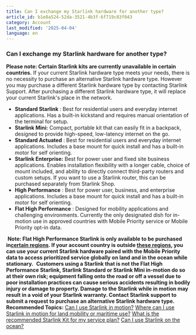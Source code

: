 ```yaml
---
title: Can I exchange my Starlink hardware for another type?
article_id: b1e8a524-52da-3521-4b3f-6f719c83f043
category: Account
last_modified: '2025-04-04'
language: en
---
```


### Can I exchange my Starlink hardware for another type?
**Please note: Certain Starlink kits are currently unavailable in certain countries.**
If your current Starlink hardware type meets your needs, there is no necessity to purchase an alternative Starlink hardware type. However you may purchase a different Starlink hardware type by contacting Starlink Support. After purchasing a different Starlink hardware type, it will replace your current Starlink's place in the network.
​
  * **Standard Starlink** : Best for residential users and everyday internet applications. Has a built-in kickstand and requires manual orientation of the terminal for setup.
  * **Starlink Mini:** Compact, portable kit that can easily fit in a backpack, designed to provide high-speed, low-latency internet on the go.
  * **Standard Actuated** : Best for residential users and everyday internet applications. Includes a base mount for quick install and has a built-in motor for self orienting.
  * **Starlink Enterprise:** Best for power user and fixed site business applications. Enables installation flexibility with a longer cable, choice of mount included, and ability to directly connect third-party routers and custom setups. If you want to use a Starlink router, this can be purchased separately from Starlink Shop.
  * **High Performance** : Best for power user, business, and enterprise applications. Includes a base mount for quick install and has a built-in motor for self orienting.
  * **Flat High Performance** : Designed for mobility applications and challenging environments. Currently the only designated dish for in-motion use in approved countries with Mobile Priority service or Mobile Priority opt-in data.


​
**Note: Flat High Performance Starlink is only available to be purchased in[certain regions](https://www.starlink.com/support/article/<https:/support.starlink.com/?topic=9eb841b3-2e43-a6fb-ecc7-ea58fb5600b5>). If your account country is outside [these regions](https://www.starlink.com/support/article/<https:/support.starlink.com/?topic=9eb841b3-2e43-a6fb-ecc7-ea58fb5600b5>), you can use your current Starlink hardware paired with the Mobile Priority data to access prioritized service globally on land and in the ocean while stationary.**
​
**Customers using a Starlink that is not the Flat High Performance Starlink, Starlink Standard or Starlink Mini in-motion do so at their own risk; equipment falling onto the road or off a vessel due to poor installation practices can cause serious accidents resulting in bodily injury or damage to property. Damage to the Starlink while in motion may result in a void of your Starlink warranty. Contact Starlink support to submit a request to purchase an alternative Starlink hardware type.**
​
**Recommended Topics:**
[Can I use Starlink in motion?](https://www.starlink.com/support/article/<https:/www.starlink.com/support/article/50e933eb-54f5-1a77-cc85-c6c8325564cf>)
[Where can I use Starlink in motion for land mobility or maritime use?](https://www.starlink.com/support/article/<https:/support.starlink.com/?topic=9eb841b3-2e43-a6fb-ecc7-ea58fb5600b5>)
[What is the recommended Starlink Kit for my service plan?](https://www.starlink.com/support/article/<https:/support.starlink.com/?topic=a21b626a-31bd-0573-403d-b2891803df6c>)
[Can I use Starlink on the ocean?](https://www.starlink.com/support/article/<https:/support.starlink.com/?topic=952e770f-570e-d984-5014-35ae2add51c7>)
